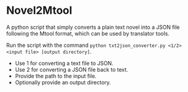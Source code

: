 # Novel2Mtool
A python script that simply converts a plain text novel into a JSON file following the Mtool format, which can be used by translator tools.

Run the script with the command `python txt2json_converter.py <1/2> <input file> [output directory]`.
- Use 1 for converting a text file to JSON.
- Use 2 for converting a JSON file back to text.
- Provide the path to the input file.
- Optionally provide an output directory.
